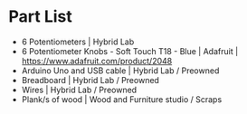 # Part List

* 6 Potentiometers | Hybrid Lab
* 6 Potentiometer Knobs - Soft Touch T18 - Blue | Adafruit | https://www.adafruit.com/product/2048
* Arduino Uno and USB cable | Hybrid Lab / Preowned
* Breadboard | Hybrid Lab / Preowned
* Wires | Hybrid Lab / Preowned
* Plank/s of wood | Wood and Furniture studio / Scraps
